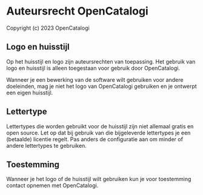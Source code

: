 # Auteursrecht OpenCatalogi

Copyright (c) 2023 OpenCatalogi

## Logo en huisstijl

Op het huisstijl en logo zijn auteursrechten van toepassing. Het gebruik van logo en huisstijl is alleen toegestaan voor gebruik door OpenCatalogi.

Wanneer je een bewerking van de software wilt gebruiken voor andere doeleinden, mag je niet het logo van OpenCatalogi gebruiken en je ontwerpt een eigen huisstijl.

## Lettertype

Lettertypes die worden gebruikt voor de huisstijl zijn niet allemaal gratis en open source. Let op dat bij gebruik van die bijgeleverde lettertypes je een (betaalde) licentie regelt. Pas anders de configuratie aan om minder of andere lettertypes te gebruiken.

## Toestemming

Wanneer je het logo of de huisstijl wilt gebruiken kun je voor toestemming contact opnemen met OpenCatalogi.

